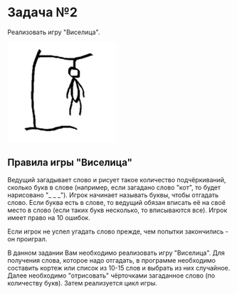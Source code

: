 # Задача №2

Реализовать игру "Виселица". 
 
![](.task2_images/d123a633.png)

## Правила игры "Виселица" 

Ведущий загадывает слово и рисует такое количество подчёркиваний, сколько букв в слове (например, если загадано слово "кот", то будет нарисовано "_ _ _"). Игрок начинает называть буквы, чтобы отгадать слово. Если буква есть в слове, то ведущий обязан вписать её на своё место в слово (если таких букв несколько, то вписываются все). Игрок имеет право на 10 ошибок. 
 
Если игрок не успел угадать слово прежде, чем попытки закончились - он проиграл. 
 
В данном задании Вам необходимо реализовать игру "Виселица". Для получения слова, которое надо отгадать, в программе необходимо составить кортеж или список из 10-15 слов и выбрать из них случайное. Далее необходимо "отрисовать" чёрточками загаданное слово (по количеству букв). Затем реализуется цикл игры.
